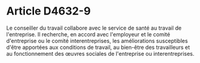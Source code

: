 # Article D4632-9

  
Le conseiller du travail collabore avec le service de santé au travail de l'entreprise. Il recherche, en accord avec l'employeur et le comité d'entreprise ou le comité interentreprises, les améliorations susceptibles d'être apportées aux conditions de travail, au bien-être des travailleurs et au fonctionnement des œuvres sociales de l'entreprise ou interentreprises.
